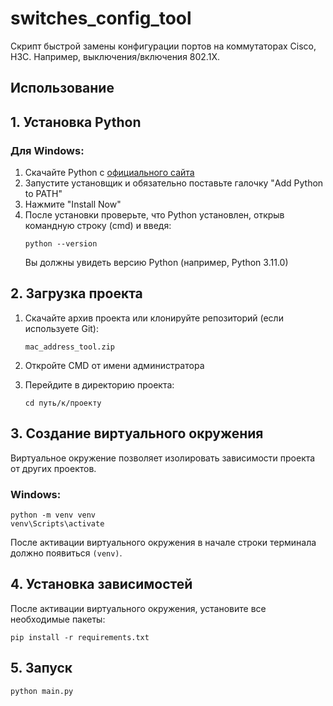 # switches_config_tool
Скрипт быстрой замены конфигурации портов на коммутаторах Cisco, H3C. Например, выключения/включения 802.1X.

## Использование

## 1. Установка Python

### Для Windows:

1. Скачайте Python с [официального сайта](https://www.python.org/downloads/)
2. Запустите установщик и обязательно поставьте галочку "Add Python to PATH"
3. Нажмите "Install Now"
4. После установки проверьте, что Python установлен, открыв командную строку (cmd) и введя:
   ```
   python --version
   ```
   Вы должны увидеть версию Python (например, Python 3.11.0)

## 2. Загрузка проекта

1. Скачайте архив проекта или клонируйте репозиторий (если используете Git):
   ```
   mac_address_tool.zip
   ```
2. Откройте CMD от имени администратора

3. Перейдите в директорию проекта:
   ```
   cd путь/к/проекту
   ```

## 3. Создание виртуального окружения

Виртуальное окружение позволяет изолировать зависимости проекта от других проектов.

### Windows:

```
python -m venv venv
venv\Scripts\activate
```

После активации виртуального окружения в начале строки терминала должно появиться `(venv)`.

## 4. Установка зависимостей

После активации виртуального окружения, установите все необходимые пакеты:

```
pip install -r requirements.txt
```

## 5. Запуск

```
python main.py
```

